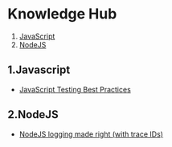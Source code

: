 # Knowledge Hub

1. [JavaScript](https://github.com/purbanski-deftcode/knowledge-hub#1javascript)
2. [NodeJS](https://github.com/purbanski-deftcode/knowledge-hub#2nodejs)


## 1.Javascript
- [JavaScript Testing Best Practices](https://github.com/goldbergyoni/javascript-testing-best-practices)

## 2.NodeJS
- [NodeJS logging made right (with trace IDs)](https://itnext.io/nodejs-logging-made-right-117a19e8b4ce)
